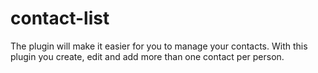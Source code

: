 # contact-list
The plugin will make it easier for you to manage your contacts. With this plugin you create, edit and add more than one contact per person. 
